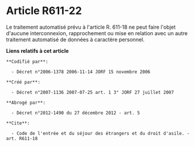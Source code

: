 # Article R611-22

Le traitement automatisé prévu à l'article R. 611-18 ne peut faire l'objet d'aucune interconnexion, rapprochement ou mise en
relation avec un autre traitement automatisé de données à caractère personnel.

**Liens relatifs à cet article**

	**Codifié par**:

	  - Décret n°2006-1378 2006-11-14 JORF 15 novembre 2006

	**Créé par**:

	  - Décret n°2007-1136 2007-07-25 art. 1 3° JORF 27 juillet 2007

	**Abrogé par**:

	  - Décret n°2012-1490 du 27 décembre 2012 - art. 5

	**Cite**:

	  - Code de l'entrée et du séjour des étrangers et du droit d'asile. - art. R611-18
